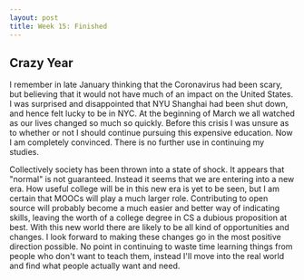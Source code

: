 ```yaml
---
layout: post
title: Week 15: Finished
---
```


## Crazy Year

I remember in late January thinking that the Coronavirus had been scary, but believing that it would not have much of an impact on the United States. I was surprised and disappointed that NYU Shanghai had been shut down, and hence felt lucky to be in NYC. At the beginning of March we all watched as our lives changed so much so quickly. Before this crisis I was unsure as to whether or not I should continue pursuing this expensive education. Now I am completely convinced. There is no further use in continuing my studies.

Collectively society has been thrown into a state of shock. It appears that "normal" is not guaranteed. Instead it seems that we are entering into a new era. How useful college will be in this new era is yet to be seen, but I am certain that MOOCs will play a much larger role. Contributing to open source will probably become a much easier and better way of indicating skills, leaving the worth of a college degree in CS a dubious proposition at best. With this new world there are likely to be all kind of opportunities and changes. I look forward to making these changes go in the most positive direction possible. No point in continuing to waste time learning things from people who don't want to teach them, instead I'll move into the real world and find what people actually want and need.
